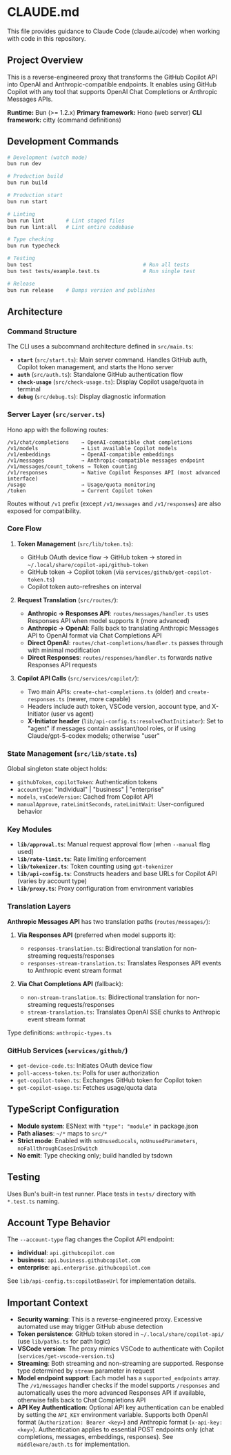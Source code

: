 # CLAUDE.md

This file provides guidance to Claude Code (claude.ai/code) when working with code in this repository.

## Project Overview

This is a reverse-engineered proxy that transforms the GitHub Copilot API into OpenAI and Anthropic-compatible endpoints. It enables using GitHub Copilot with any tool that supports OpenAI Chat Completions or Anthropic Messages APIs.

**Runtime:** Bun (>= 1.2.x)
**Primary framework:** Hono (web server)
**CLI framework:** citty (command definitions)

## Development Commands

```bash
# Development (watch mode)
bun run dev

# Production build
bun run build

# Production start
bun run start

# Linting
bun run lint       # Lint staged files
bun run lint:all   # Lint entire codebase

# Type checking
bun run typecheck

# Testing
bun test                                    # Run all tests
bun test tests/example.test.ts              # Run single test

# Release
bun run release    # Bumps version and publishes
```

## Architecture

### Command Structure

The CLI uses a subcommand architecture defined in `src/main.ts`:

- **`start`** (`src/start.ts`): Main server command. Handles GitHub auth, Copilot token management, and starts the Hono server
- **`auth`** (`src/auth.ts`): Standalone GitHub authentication flow
- **`check-usage`** (`src/check-usage.ts`): Display Copilot usage/quota in terminal
- **`debug`** (`src/debug.ts`): Display diagnostic information

### Server Layer (`src/server.ts`)

Hono app with the following routes:

```
/v1/chat/completions    → OpenAI-compatible chat completions
/v1/models              → List available Copilot models
/v1/embeddings          → OpenAI-compatible embeddings
/v1/messages            → Anthropic-compatible messages endpoint
/v1/messages/count_tokens → Token counting
/v1/responses           → Native Copilot Responses API (most advanced interface)
/usage                  → Usage/quota monitoring
/token                  → Current Copilot token
```

Routes without `/v1` prefix (except `/v1/messages` and `/v1/responses`) are also exposed for compatibility.

### Core Flow

1. **Token Management** (`src/lib/token.ts`):
   - GitHub OAuth device flow → GitHub token → stored in `~/.local/share/copilot-api/github-token`
   - GitHub token → Copilot token (via `services/github/get-copilot-token.ts`)
   - Copilot token auto-refreshes on interval

2. **Request Translation** (`src/routes/`):
   - **Anthropic → Responses API**: `routes/messages/handler.ts` uses Responses API when model supports it (more advanced)
   - **Anthropic → OpenAI**: Falls back to translating Anthropic Messages API to OpenAI format via Chat Completions API
   - **Direct OpenAI**: `routes/chat-completions/handler.ts` passes through with minimal modification
   - **Direct Responses**: `routes/responses/handler.ts` forwards native Responses API requests

3. **Copilot API Calls** (`src/services/copilot/`):
   - Two main APIs: `create-chat-completions.ts` (older) and `create-responses.ts` (newer, more capable)
   - Headers include auth token, VSCode version, account type, and X-Initiator (user vs agent)
   - **X-Initiator header** (`lib/api-config.ts:resolveChatInitiator`): Set to "agent" if messages contain assistant/tool roles, or if using Claude/gpt-5-codex models; otherwise "user"

### State Management (`src/lib/state.ts`)

Global singleton state object holds:
- `githubToken`, `copilotToken`: Authentication tokens
- `accountType`: "individual" | "business" | "enterprise"
- `models`, `vsCodeVersion`: Cached from Copilot API
- `manualApprove`, `rateLimitSeconds`, `rateLimitWait`: User-configured behavior

### Key Modules

- **`lib/approval.ts`**: Manual request approval flow (when `--manual` flag used)
- **`lib/rate-limit.ts`**: Rate limiting enforcement
- **`lib/tokenizer.ts`**: Token counting using `gpt-tokenizer`
- **`lib/api-config.ts`**: Constructs headers and base URLs for Copilot API (varies by account type)
- **`lib/proxy.ts`**: Proxy configuration from environment variables

### Translation Layers

**Anthropic Messages API** has two translation paths (`routes/messages/`):

1. **Via Responses API** (preferred when model supports it):
   - `responses-translation.ts`: Bidirectional translation for non-streaming requests/responses
   - `responses-stream-translation.ts`: Translates Responses API events to Anthropic event stream format

2. **Via Chat Completions API** (fallback):
   - `non-stream-translation.ts`: Bidirectional translation for non-streaming requests/responses
   - `stream-translation.ts`: Translates OpenAI SSE chunks to Anthropic event stream format

Type definitions: `anthropic-types.ts`

### GitHub Services (`services/github/`)

- `get-device-code.ts`: Initiates OAuth device flow
- `poll-access-token.ts`: Polls for user authorization
- `get-copilot-token.ts`: Exchanges GitHub token for Copilot token
- `get-copilot-usage.ts`: Fetches usage/quota data

## TypeScript Configuration

- **Module system**: ESNext with `"type": "module"` in package.json
- **Path aliases**: `~/*` maps to `src/*`
- **Strict mode**: Enabled with `noUnusedLocals`, `noUnusedParameters`, `noFallthroughCasesInSwitch`
- **No emit**: Type checking only; build handled by tsdown

## Testing

Uses Bun's built-in test runner. Place tests in `tests/` directory with `*.test.ts` naming.

## Account Type Behavior

The `--account-type` flag changes the Copilot API endpoint:
- **individual**: `api.githubcopilot.com`
- **business**: `api.business.githubcopilot.com`
- **enterprise**: `api.enterprise.githubcopilot.com`

See `lib/api-config.ts:copilotBaseUrl` for implementation details.

## Important Context

- **Security warning**: This is a reverse-engineered proxy. Excessive automated use may trigger GitHub abuse detection
- **Token persistence**: GitHub token stored in `~/.local/share/copilot-api/` (use `lib/paths.ts` for path logic)
- **VSCode version**: The proxy mimics VSCode to authenticate with Copilot (`services/get-vscode-version.ts`)
- **Streaming**: Both streaming and non-streaming are supported. Response type determined by `stream` parameter in request
- **Model endpoint support**: Each model has a `supported_endpoints` array. The `/v1/messages` handler checks if the model supports `/responses` and automatically uses the more advanced Responses API if available, otherwise falls back to Chat Completions API
- **API Key Authentication**: Optional API key authentication can be enabled by setting the `API_KEY` environment variable. Supports both OpenAI format (`Authorization: Bearer <key>`) and Anthropic format (`x-api-key: <key>`). Authentication applies to essential POST endpoints only (chat completions, messages, embeddings, responses). See `middleware/auth.ts` for implementation.
